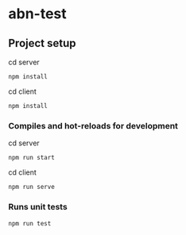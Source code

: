 # abn-test

## Project setup
cd server

```
npm install
```

cd client

```
npm install
```

### Compiles and hot-reloads for development
cd server

```
npm run start
```

cd client

```
npm run serve
```

### Runs unit tests
```
npm run test
```
